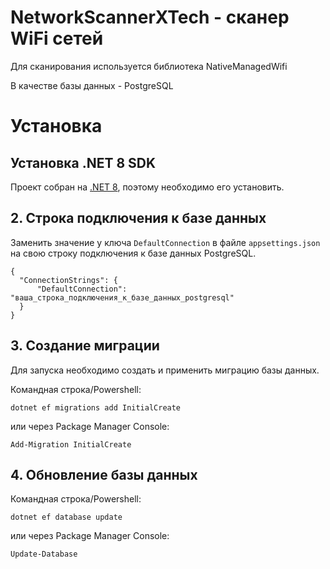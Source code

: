 # NetworkScannerXTech - сканер WiFi сетей
Для сканирования используется библиотека NativeManagedWifi

В качестве базы данных - PostgreSQL

# Установка
## Установка .NET 8 SDK
Проект собран на [.NET 8](https://dotnet.microsoft.com/en-us/download/dotnet/8.0), поэтому необходимо его установить.

## 2. Строка подключения к базе данных
Заменить значение у ключа `DefaultConnection` в файле `appsettings.json` на свою строку подключения к базе данных PostgreSQL.
```
{
  "ConnectionStrings": {
      "DefaultConnection": "ваша_строка_подключения_к_базе_данных_postgresql"
  }
}
```

## 3. Создание миграции
Для запуска необходимо создать и применить миграцию базы данных.

Командная строка/Powershell:
```
dotnet ef migrations add InitialCreate
```

или через Package Manager Console:

```
Add-Migration InitialCreate
```

## 4. Обновление базы данных
Командная строка/Powershell:
```
dotnet ef database update
```

или через Package Manager Console:

```
Update-Database
```
